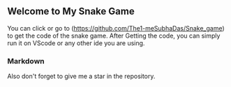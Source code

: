 ## Welcome to My Snake Game

You can click or go to (https://github.com/The1-meSubhaDas/Snake_game) to get the code of the snake game.
After Getting the code, you can simply run it on VScode or any other ide you are using.

### Markdown

Also don't forget to give me a star in the repository.
